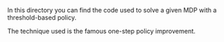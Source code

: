 In this directory you can find the code used to solve a given MDP with a threshold-based policy.

The technique used is the famous one-step policy improvement.
